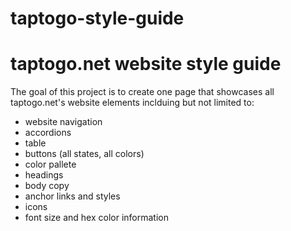 # taptogo-style-guide

# taptogo.net website style guide

The goal of this project is to create one page that showcases all taptogo.net's website elements inclduing but not limited to:
- website navigation
- accordions
- table
- buttons (all states, all colors)
- color pallete
- headings
- body copy
- anchor links and styles
- icons
- font size and hex color information
